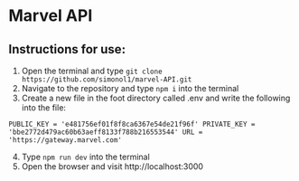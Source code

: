 # Marvel API

## Instructions for use:

1. Open the terminal and type `git clone https://github.com/simonol1/marvel-API.git`
2. Navigate to the repository and type `npm i` into the terminal
3. Create a new file in the foot directory called .env and write the following into the file:

`PUBLIC_KEY = 'e481756ef01f8f8ca6367e54de21f96f'
PRIVATE_KEY = 'bbe2772d479ac60b63aeff8133f788b216553544'
URL = 'https://gateway.marvel.com'`

4. Type `npm run dev` into the terminal
5. Open the browser and visit http://localhost:3000
